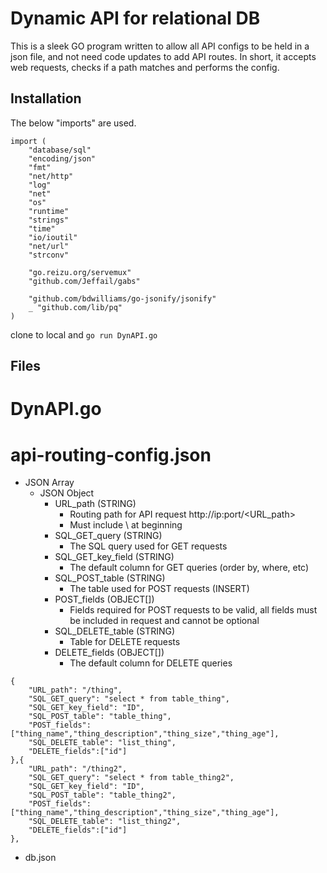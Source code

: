 # Dynamic API for relational DB

This is a sleek GO program written to allow all API configs to be held in a json file, and not need code updates to add API routes. In short, it accepts web requests, checks if a path matches and performs the config. 

## Installation

The below "imports" are used.

```
import (
	"database/sql"
	"encoding/json"
	"fmt"
	"net/http"
	"log"
	"net"
	"os"
	"runtime"
	"strings"
	"time"
	"io/ioutil"
	"net/url"
	"strconv"

	"go.reizu.org/servemux"
	"github.com/Jeffail/gabs"

	"github.com/bdwilliams/go-jsonify/jsonify"
	_ "github.com/lib/pq"
)
```
clone to local and ```go run DynAPI.go```

## Files

# DynAPI.go #

# api-routing-config.json #
* JSON Array
    * JSON Object
        * URL_path (STRING)
            * Routing path for API request http://ip:port/<URL_path>
            * Must include \ at beginning
        * SQL_GET_query (STRING)
            * The SQL query used for GET requests
        * SQL_GET_key_field (STRING)
            * The default column for GET queries (order by, where, etc)
        * SQL_POST_table (STRING)
            * The table used for POST requests (INSERT)
        * POST_fields (OBJECT[])
            * Fields required for POST requests to be valid, all fields must be included in request and cannot be optional
        * SQL_DELETE_table (STRING)
            * Table for DELETE requests
        * DELETE_fields (OBJECT[])
            * The default column for DELETE queries


```    
{
    "URL_path": "/thing",
    "SQL_GET_query": "select * from table_thing",
    "SQL_GET_key_field": "ID",
    "SQL_POST_table": "table_thing",
    "POST_fields": ["thing_name","thing_description","thing_size","thing_age"],
    "SQL_DELETE_table": "list_thing",
    "DELETE_fields":["id"]
},{
    "URL_path": "/thing2",
    "SQL_GET_query": "select * from table_thing2",
    "SQL_GET_key_field": "ID",
    "SQL_POST_table": "table_thing2",
    "POST_fields": ["thing_name","thing_description","thing_size","thing_age"],
    "SQL_DELETE_table": "list_thing2",
    "DELETE_fields":["id"]
},

```
        

* db.json





